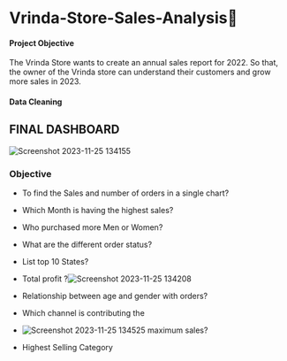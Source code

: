 # Vrinda-Store-Sales-Analysis🛒
#### Project Objective
The Vrinda Store wants to create an annual sales report for 2022. So that, the owner of the Vrinda store can understand their customers and grow more sales in 2023.

#### Data Cleaning 
## FINAL DASHBOARD
 ![Screenshot 2023-11-25 134155](https://github.com/S-Prakash-github/Vrinda-Store-Sales-Analysis/assets/91363429/c8830881-d2cf-42cb-84d5-68c3f9e997bb)

### Objective
- To find the Sales and number of orders in a single chart?
  
- Which Month is having the highest sales?
  
- Who purchased more Men or Women?
  
- What are the different order status?
 

- List top 10 States?
  
- Total profit ?![Screenshot 2023-11-25 134208](https://github.com/S-Prakash-github/Vrinda-Store-Sales-Analysis/assets/91363429/8588a602-81c7-4293-92d3-61066f1ddab3)

  
- Relationship between age and gender with orders?
  
- Which channel is contributing the
- ![Screenshot 2023-11-25 134525](https://github.com/S-Prakash-github/Vrinda-Store-Sales-Analysis/assets/91363429/fff1db31-c6bd-4a21-92b4-1d98fdf71c43)
maximum sales?
  
- Highest Selling Category
  
  
